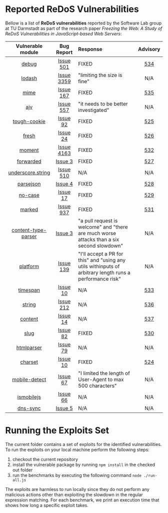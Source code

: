 # Reported ReDoS Vulnerabilities
Bellow is a list of **ReDoS vulnerabilities** reported by the Software Lab group at TU Darmstadt as part of the research paper *Freezing the Web: A Study of ReDoS Vulnerabilities in JavaScript-based Web Servers*:

| Vulnerable module | Bug Report | Response | Advisory|
|:-------:|:-------------:|:------|:------:|
| [debug](https://www.npmjs.com/package/debug) | [Issue 501](https://github.com/visionmedia/debug/issues/501) | FIXED | [534](https://nodesecurity.io/advisories/534/) |
| [lodash](https://www.npmjs.com/package/lodash) | [Issue 3359](https://github.com/lodash/lodash/issues/3359) | "limiting the size is fine" | N/A |
| [mime](https://www.npmjs.com/package/mime) | [Issue 167](https://github.com/broofa/node-mime/issues/167) | FIXED | [535](https://nodesecurity.io/advisories/535) |
| [ajv](https://www.npmjs.com/package/ajv) | [Issue 557](https://github.com/epoberezkin/ajv/issues/557) | "it needs to be better investigated" | N/A |
| [tough-cookie](https://www.npmjs.com/package/tough-cookie) | [Issue 92](https://github.com/salesforce/tough-cookie/issues/92) | FIXED | [525](https://nodesecurity.io/advisories/525) |
| [fresh](https://www.npmjs.com/package/fresh) | [Issue 24](https://github.com/jshttp/fresh/issues/24) | FIXED | [526](https://nodesecurity.io/advisories/526) |
| [moment](https://www.npmjs.com/package/moment) | [Issue 4163](https://github.com/moment/moment/issues/4163) | FIXED | [532](https://nodesecurity.io/advisories/532) |
| [forwarded](https://www.npmjs.com/package/forwarded) | [Issue 3](https://github.com/jshttp/forwarded/issues/3) | FIXED | [527](https://nodesecurity.io/advisories/527) |
| [underscore.string](https://www.npmjs.com/package/underscore.string) | [Issue 510](https://github.com/epeli/underscore.string/issues/510) | N/A | N/A |
| [parsejson](https://www.npmjs.com/package/parsejson) | [Issue 4](https://github.com/get/parsejson/issues/4) | FIXED | [528](https://nodesecurity.io/advisories/528) |
| [no-case](https://www.npmjs.com/package/no-case) | [Issue 17](https://github.com/blakeembrey/no-case/issues/17) | FIXED | [529](https://nodesecurity.io/advisories/529) |
| [marked](https://www.npmjs.com/package/marked) | [Issue 937](https://github.com/chjj/marked/issues/937) | FIXED | [531](https://nodesecurity.io/advisories/531) |
| [content-type-parser](https://www.npmjs.com/package/content-type-parser) | [Issue 3](https://github.com/jsdom/content-type-parser/issues/3) | "a pull request is welcome" and "there are much worse attacks than a six second slowdown" | N/A |
| [platform](https://www.npmjs.com/package/platform) | [Issue 139](https://github.com/bestiejs/platform.js/issues/139) | "I'll accept a PR for this" and "using any utils withinputs of arbitrary length runs a performance risk" | N/A |
| [timespan](https://www.npmjs.com/package/timespan) | [Issue 10](https://github.com/indexzero/TimeSpan.js/issues/10) | N/A | [533](https://nodesecurity.io/advisories/533) |
| [string](https://www.npmjs.com/package/string) | [Issue 212](https://github.com/jprichardson/string.js/issues/212) | N/A | [536](https://nodesecurity.io/advisories/536) |
| [content](https://www.npmjs.com/package/content) | [Issue 14](https://github.com/hapijs/content/issues/14) | N/A | [537](https://nodesecurity.io/advisories/537) |
| [slug](https://www.npmjs.com/package/slug) | [Issue 82](https://github.com/dodo/node-slug/issues/82) | FIXED | [530](https://nodesecurity.io/advisories/530) |
| [htmlparser](https://www.npmjs.com/package/htmlparser) | [Issue 79](https://github.com/tautologistics/node-htmlparser/issues/79) | N/A | N/A |
| [charset](https://www.npmjs.com/package/charset) | [Issue 10](https://github.com/node-modules/charset/issues/10) | FIXED | [524](https://nodesecurity.io/advisories/524) |
| [mobile-detect](https://www.npmjs.com/package/mobile-detect) | [Issue 67](https://github.com/hgoebl/mobile-detect.js/issues/67) | "I limited the length of User-Agent to max 500 characters" | N/A |
| [ismobilejs](https://www.npmjs.com/package/ismobilejs) | [Issue 66](https://github.com/kaimallea/isMobile/issues/66) | N/A | N/A |
| [dns-sync](https://www.npmjs.com/package/dns-sync) | [Issue 5](https://github.com/skoranga/node-dns-sync/issues/5) | N/A | N/A |

# Running the Exploits Set
The current folder contains a set of exploits for the identified vulnerabilities. To run the exploits on your local machine perform the following steps: 

1. checkout the current repository
2. install the vulnerable package by running ```npm install``` in the checked out folder
3. run the benchmarks by executing the following command ```node ./run-all.js ```

The exploits are harmless to run locally since they do not perform any malicious actions other than exploiting the slowdown in the regular expression matching. For each benchmark, we print an execution time that shows how long a specific exploit takes.

